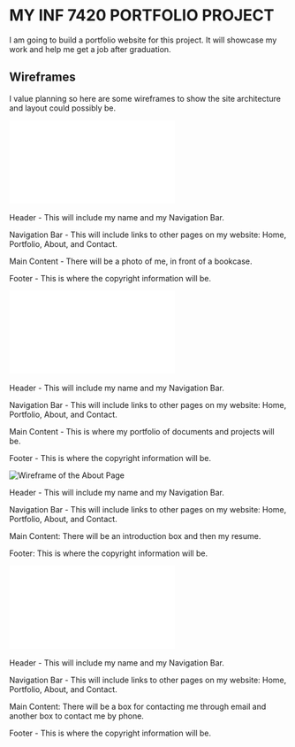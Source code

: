 # MY INF 7420 PORTFOLIO PROJECT
I am going to build a portfolio website for this project. It will showcase my work and help me get a job after graduation.

## Wireframes
I value planning so here are some wireframes to show the site architecture and layout could possibly be.

![Wireframe of the Home Page](wireframes/Home.pdf)

Header - This will include my name and my Navigation Bar.

Navigation Bar - This will include links to other pages on my website: Home, Portfolio, About, and Contact.

Main Content - There will be a photo of me, in front of a bookcase.

Footer - This is where the copyright information will be.

![Wireframe of the Portfolio Page](wireframes/Portfolio.pdf)

Header - This will include my name and my Navigation Bar.

Navigation Bar - This will include links to other pages on my website: Home, Portfolio, About, and Contact.

Main Content - This is where my portfolio of documents and projects will be.

Footer - This is where the copyright information will be.

![Wireframe of the About Page](wireframes/About.pef)

Header - This will include my name and my Navigation Bar.

Navigation Bar - This will include links to other pages on my website: Home, Portfolio, About, and Contact.

Main Content: There will be an introduction box and then my resume.

Footer: This is where the copyright information will be.

![Wireframe of the Contact Page](wireframes/Contact.pdf)

Header - This will include my name and my Navigation Bar.

Navigation Bar - This will include links to other pages on my website: Home, Portfolio, About, and Contact.

Main Content: There will be a box for contacting me through email and another box to contact me by phone.

Footer - This is where the copyright information will be.